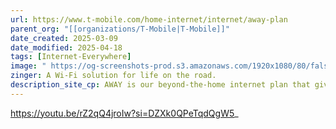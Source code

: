 ```yaml
---
url: https://www.t-mobile.com/home-internet/internet/away-plan
parent_org: "[[organizations/T-Mobile|T-Mobile]]"
date_created: 2025-03-09
date_modified: 2025-04-18
tags: [Internet-Everywhere]
image: " https://og-screenshots-prod.s3.amazonaws.com/1920x1080/80/false/2ac3e6effbd51ed102911bc6aab352c02e5f94f4f85433a25a9b14f48b78c4d9.jpeg"
zinger: A Wi-Fi solution for life on the road.
description_site_cp: AWAY is our beyond-the-home internet plan that gives you the freedom to stream, work, and play where your adventures lead you—on the 5G network that covers the most highway miles coast to coast
---
```



https://youtu.be/rZ2qQ4jroIw?si=DZXk0QPeTqdQgW5_

